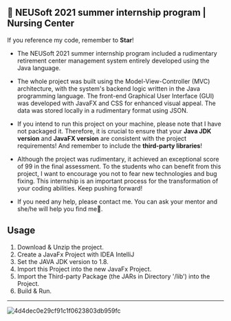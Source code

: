 ## 🏥 NEUSoft 2021 summer internship program | Nursing Center
If you reference my code, remember to **Star**!
- The NEUSoft 2021 summer internship program included a rudimentary retirement center management system entirely developed using the Java language.

- The whole project was built using the Model-View-Controller (MVC) architecture, with the system's backend logic written in the Java programming language. The front-end Graphical User Interface (GUI) was developed with JavaFX and CSS for enhanced visual appeal. The data was stored locally in a rudimentary format using JSON.

- If you intend to run this project on your machine, please note that I have not packaged it. Therefore, it is crucial to ensure that your **Java JDK version** and **JavaFX version** are consistent with the project requirements! And remember to include the **third-party libraries**!

- Although the project was rudimentary, it achieved an exceptional score of 99 in the final assessment. To the students who can benefit from this project, I want to encourage you not to fear new technologies and bug fixing. This internship is an important process for the transformation of your coding abilities. Keep pushing forward!

- If you need any help, please contact me. You can ask your mentor and she/he will help you find me🫡.

## Usage
1. Download & Unzip the project.
2. Create a JavaFx Project with IDEA IntelliJ
3. Set the JAVA JDK version to 1.8.
4. Import this Project into the new JavaFx Project.
5. Import the Third-party Package (the JARs in Directory '/lib') into the Project.
6. Build & Run.

---
![4d4dec0e29cf91c1f0623803db959fc](https://user-images.githubusercontent.com/72896380/229979315-9372a404-4e82-4899-ba08-ba085895df2c.jpg)
